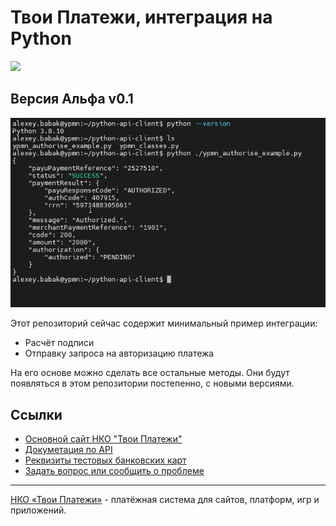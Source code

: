 # Твои Платежи, интеграция на Python
![](https://repository-images.githubusercontent.com/638835276/ff494b04-d65b-4843-8759-e85c689a7e80)

## Версия Альфа v0.1
![](https://github.com/yourpayments/python-api-client/blob/main/ypmn-python-client.png)

Этот репозиторий сейчас содержит минимальный пример интеграции: 
- Расчёт подписи
- Отправку запроса на авторизацию платежа

На его основе можно сделать все остальные методы. Они будут появляться в этом репозитории постепенно, с новыми версиями.

## Ссылки
- [Основной сайт НКО "Твои Платежи"](https://YPMN.ru/)
- [Докуметация по API](https://ypmn.ru/ru/documentation/)
- [Реквизиты тестовых банковских карт](https://dev.payu.ru/ru/documents/rest-api/testing/#menu-2)
- [Задать вопрос или сообщить о проблеме](https://github.com/yourpayments/php-api-client/issues/new)

-------------
[НКО «Твои Платежи»](https://YPMN.ru/ "Платёжная система для сайтов, платформ и приложений") - платёжная система для сайтов, платформ, игр и приложений.
